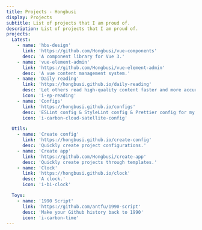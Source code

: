 ```yaml
---
title: Projects - Hongbusi
display: Projects
subtitle: List of projects that I am proud of.
description: List of projects that I am proud of.
projects:
  Latest:
    - name: 'hbs-design'
      link: 'https://github.com/Hongbusi/vue-components'
      desc: 'A component library for Vue 3.'
    - name: 'vue-element-admin'
      link: 'https://github.com/Hongbusi/vue-element-admin'
      desc: 'A vue content management system.'
    - name: 'Daily reading'
      link: 'https://hongbusi.github.io/daily-reading'
      desc: 'Let others read high-quality content faster and more accurately.'
      icon: 'i-ep-reading'
    - name: 'Configs'
      link: 'https://hongbusi.github.io/configs'
      desc: 'ESLint config & StyleLint config & Prettier config for my personal projects.'
      icon: 'i-carbon-cloud-satellite-config'

  Utils:
    - name: 'Create config'
      link: 'https://hongbusi.github.io/create-config'
      desc: 'Quickly create project configurations.'
    - name: 'Create app'
      link: 'https://github.com/Hongbusi/create-app'
      desc: 'Quickly create projects through templates.'
    - name: 'Clock'
      link: 'https://hongbusi.github.io/clock'
      desc: 'A clock.'
      icon: 'i-bi-clock'

  Toys:
    - name: '1990 Script'
      link: 'https://github.com/antfu/1990-script'
      desc: 'Make your Github history back to 1990'
      icon: 'i-carbon-time'
---
```


<ListProjects :projects="frontmatter.projects"/>

<StarsRanking/>
